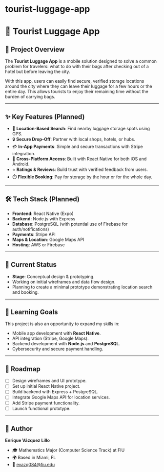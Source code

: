 # tourist-luggage-app
# 🧳 Tourist Luggage App  

## 📌 Project Overview
The **Tourist Luggage App** is a mobile solution designed to solve a common problem for travelers: what to do with their bags after checking out of a hotel but before leaving the city.  

With this app, users can easily find secure, verified storage locations around the city where they can leave their luggage for a few hours or the entire day. This allows tourists to enjoy their remaining time without the burden of carrying bags.  

---

## ✨ Key Features (Planned)
- 📍 **Location-Based Search**: Find nearby luggage storage spots using GPS.  
- 🔒 **Secure Drop-Off**: Partner with local shops, hotels, or hubs.  
- 💳 **In-App Payments**: Simple and secure transactions with Stripe integration.  
- 📲 **Cross-Platform Access**: Built with React Native for both iOS and Android.  
- ⭐ **Ratings & Reviews**: Build trust with verified feedback from users.  
- ⏱️ **Flexible Booking**: Pay for storage by the hour or for the whole day.  

---

## 🛠️ Tech Stack (Planned)
- **Frontend**: React Native (Expo)  
- **Backend**: Node.js with Express  
- **Database**: PostgreSQL (with potential use of Firebase for auth/notifications)  
- **Payments**: Stripe API  
- **Maps & Location**: Google Maps API  
- **Hosting**: AWS or Firebase  

---

## 🎯 Current Status
- **Stage**: Conceptual design & prototyping.  
- Working on initial wireframes and data flow design.  
- Planning to create a minimal prototype demonstrating location search and booking.  

---

## 🔑 Learning Goals
This project is also an opportunity to expand my skills in:  
- Mobile app development with **React Native**.  
- API integration (Stripe, Google Maps).  
- Backend development with **Node.js** and **PostgreSQL**.  
- Cybersecurity and secure payment handling.  

---

## 📌 Roadmap
- [ ] Design wireframes and UI prototype.  
- [ ] Set up initial React Native project.  
- [ ] Build backend with Express + PostgreSQL.  
- [ ] Integrate Google Maps API for location services.  
- [ ] Add Stripe payment functionality.  
- [ ] Launch functional prototype.  

---

## 👤 Author
**Enrique Vázquez Lillo**  
- 🎓 Mathematics Major (Computer Science Track) at FIU  
- 🌍 Based in Miami, FL  
- 📧 evazq084@fiu.edu  

